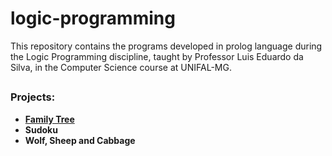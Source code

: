 # logic-programming
This repository contains the programs developed in prolog language during the Logic Programming discipline, taught by Professor Luis Eduardo da Silva, in the Computer Science course at UNIFAL-MG. 

## 

<h3>Projects:</h3>

- <b>[Family Tree](https://github.com/nicolelimat/logic-programming/tree/main/familytree)</b>
- <b>Sudoku</b>
- <b>Wolf, Sheep and Cabbage</b>
